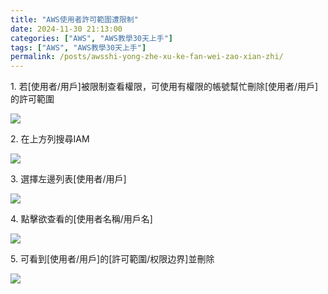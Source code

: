 ```yaml
---
title: "AWS使用者許可範圍遭限制"
date: 2024-11-30 21:13:00
categories: ["AWS", "AWS教學30天上手"]
tags: ["AWS", "AWS教學30天上手"]
permalink: /posts/awsshi-yong-zhe-xu-ke-fan-wei-zao-xian-zhi/
---
```

1. 若[使用者/用戶]被限制查看權限，可使用有權限的帳號幫忙刪除[使用者/用戶]的許可範圍

[![](https://blogger.googleusercontent.com/img/a/AVvXsEhrueBtY4B1-F-CrHz3G_RnCq5YBBjD8H-BwPPQ5WlBQ9PwhUXyDa0W52040OIl31R79qnsaJgF1Gpp5a58ZZOD5q95V6wBo5u32gJoroLlfuNxNmNCKjB1TjQvOUWMSl5NSbOMCzQ9x6r8InLp4yYlVhNGxFef5jLYh1TikSk6tU4J8TzrsGg6lZCKfco=w594-h287)](https://blogger.googleusercontent.com/img/a/AVvXsEhrueBtY4B1-F-CrHz3G_RnCq5YBBjD8H-BwPPQ5WlBQ9PwhUXyDa0W52040OIl31R79qnsaJgF1Gpp5a58ZZOD5q95V6wBo5u32gJoroLlfuNxNmNCKjB1TjQvOUWMSl5NSbOMCzQ9x6r8InLp4yYlVhNGxFef5jLYh1TikSk6tU4J8TzrsGg6lZCKfco)

  
  

2. 在上方列搜尋IAM

[![](https://blogger.googleusercontent.com/img/a/AVvXsEjGifKZEOL9VSEn2seWp1ZlwUJgH3XEzUmIrTHx7be5Sr38hCgm0ZgQ9ELMf7gFKg31P0h6lZ5Vv8JwIFlGs3ryXbToxiUUnSURGWp9WdWxS4__qUDqWSvY8gqmaAO3rvnASM2yw3lv8A4NJZwKON5a_tfKSAFtXcD5HPc6Le_MAwstfNEDVyiRvUmBZ4k=w638-h291)](https://blogger.googleusercontent.com/img/a/AVvXsEjGifKZEOL9VSEn2seWp1ZlwUJgH3XEzUmIrTHx7be5Sr38hCgm0ZgQ9ELMf7gFKg31P0h6lZ5Vv8JwIFlGs3ryXbToxiUUnSURGWp9WdWxS4__qUDqWSvY8gqmaAO3rvnASM2yw3lv8A4NJZwKON5a_tfKSAFtXcD5HPc6Le_MAwstfNEDVyiRvUmBZ4k)

  
  

3. 選擇左邊列表[使用者/用戶]

[![](https://blogger.googleusercontent.com/img/a/AVvXsEjgWI8y4qX6O2j-FiOBcmBXQC4IMTscNqIUZ5Ogv4_TSLjVCD1lJjaGyswpjZucJf7umexCcpX6DWzIh4vAKGiBUIwm1YcPmpdT0Vl7FKYSZiOPufTvVpWzXQ_6CfXno51FpHjuxWlxJo3MYJ-ftLU0PWSfNqjyy0FCfnMt5T8-MGrfnENhX_u0BDYzS-0=w612-h275)](https://blogger.googleusercontent.com/img/a/AVvXsEjgWI8y4qX6O2j-FiOBcmBXQC4IMTscNqIUZ5Ogv4_TSLjVCD1lJjaGyswpjZucJf7umexCcpX6DWzIh4vAKGiBUIwm1YcPmpdT0Vl7FKYSZiOPufTvVpWzXQ_6CfXno51FpHjuxWlxJo3MYJ-ftLU0PWSfNqjyy0FCfnMt5T8-MGrfnENhX_u0BDYzS-0)

  
  

4. 點擊欲查看的[使用者名稱/用戶名]

[![](https://blogger.googleusercontent.com/img/a/AVvXsEi-L_ojKmXPdAHX4HyuPTgmgSDdyH37UqLYJLEH5YSdo6sYEBGrzo8N1PJshczRq5bAF4ZGyo2p8FOSH0sRxO95bZkUKXCM8Rk2DSqknWmWfNWBsihxT9KnAn7hJkH8oP8o0SoUfKvhCHPBBd_ppydWm1V9QSiK5CEfhvFk6TUniD7vNGMzOZdhOG3mCaE=w613-h278)](https://blogger.googleusercontent.com/img/a/AVvXsEi-L_ojKmXPdAHX4HyuPTgmgSDdyH37UqLYJLEH5YSdo6sYEBGrzo8N1PJshczRq5bAF4ZGyo2p8FOSH0sRxO95bZkUKXCM8Rk2DSqknWmWfNWBsihxT9KnAn7hJkH8oP8o0SoUfKvhCHPBBd_ppydWm1V9QSiK5CEfhvFk6TUniD7vNGMzOZdhOG3mCaE)

  
  

5. 可看到[使用者/用戶]的[許可範圍/权限边界]並刪除

[![](https://blogger.googleusercontent.com/img/a/AVvXsEiYiHAgEXJMxNj5qa0okGFNJZIWMtAYx79hfD3Ni9K_VFQ4gXFePgt67rJ2gsanJ8rEOPerYHoNHbi7zSpkC9aBCQ981Rf5zzDyX7E7QyHYDEXC7NXjRS08IOGw8Gpc1esdHTY4QG_-46LoUJSsG5BhE_XF-jFHQxcWxq4lM0Qu7n0rLcPAuRfD-a_XgLk=w606-h276)](https://blogger.googleusercontent.com/img/a/AVvXsEiYiHAgEXJMxNj5qa0okGFNJZIWMtAYx79hfD3Ni9K_VFQ4gXFePgt67rJ2gsanJ8rEOPerYHoNHbi7zSpkC9aBCQ981Rf5zzDyX7E7QyHYDEXC7NXjRS08IOGw8Gpc1esdHTY4QG_-46LoUJSsG5BhE_XF-jFHQxcWxq4lM0Qu7n0rLcPAuRfD-a_XgLk)

  
  